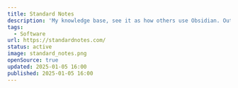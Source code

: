 ```yaml
---
title: Standard Notes
description: 'My knowledge base, see it as how others use Obsidian. Out of the box sync on multiple devices and web access are important for me. The free version is enough and it is e2e encrypted.'
tags:
  - Software
url: https://standardnotes.com/
status: active
image: standard_notes.png
openSource: true
updated: 2025-01-05 16:00
published: 2025-01-05 16:00
---
```

